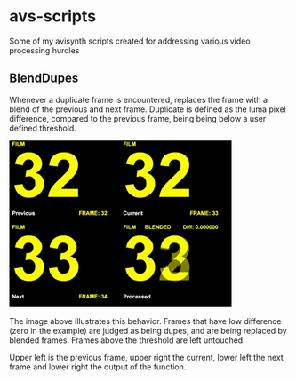 # avs-scripts

Some of my avisynth scripts created for addressing various video processing hurdles

## BlendDupes

Whenever a duplicate frame is encountered, replaces the frame with a blend of the previous and next frame. Duplicate is defined as the luma pixel difference, compared to the previous frame, being being below a user defined threshold.

![BlendDupes illustration][blenddupessample]

The image above illustrates this behavior. Frames that have low difference (zero in the example) are judged as being dupes, and are being replaced by blended frames. Frames above the threshold are left untouched.

Upper left is the previous frame, upper right the current, lower left the next frame and lower right the output of the function.

[blenddupessample]: images/blend_dupes_sample.gif
